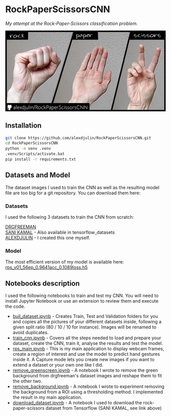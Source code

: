 # RockPaperScissorsCNN
_My attempt at the Rock-Paper-Scissors classification problem._

![rps_title.png](medias/rps_title.png)


## Installation
```bash
git clone https://github.com/alexdjulin/RockPaperScissorsCNN.git
cd RockPaperScissorsCNN
python -m venv .venv
.venv/Scripts/activate.bat
pip install -r requirements.txt
```

## Datasets and Model
The dataset images I used to train the CNN as well as the resulting model file are too big for a git repository. You can download them here:

### Datasets
I used the following 3 datasets to train the CNN from scratch:

[DRGFREEMAN](https://www.kaggle.com/datasets/drgfreeman/rockpaperscissors)  
[SANI KAMAL](https://www.kaggle.com/datasets/sanikamal/rock-paper-scissors-dataset)  - Also available in tensorflow_datasets  
[ALEXDJULIN](https://www.kaggle.com/datasets/alexandredj/rock-paper-scissors-dataset)  -  I created this one myself.  

### Model
The most efficient version of my model is available here:  
[rps_v01_56ep_0.9641acc_0.1089loss.h5](https://www.kaggle.com/models/alexandredj/rockpaperscissorscnn)


## Notebooks description
I used the following notebooks to train and test my CNN. You will need to install Jupyter Notebook or use an extension to review them and execute the code.

- [buil_dataset.ipynb](https://github.com/alexdjulin/RockPaperScissorsCNN/blob/main/build_dataset.ipynb) - Creates Train, Test and Validation folders for you and copies all the pictures of your different datasets inside, following a given split ratio (80 / 10 / 10 for instance). Images will be renamed to avoid duplicates.
- [train_cnn.ipynb](https://github.com/alexdjulin/RockPaperScissorsCNN/blob/main/train_cnn.ipynb) - Covers all the steps needed to load and prepare your dataset, create the CNN, train it, analyse the results and test the model.
- [rps_main.ipynb](https://github.com/alexdjulin/RockPaperScissorsCNN/blob/main/rps_main.ipynb) - This is my main application to display webcam frames, create a region of interest and use the model to predict hand gestures inside it. A Capture mode lets you create new images if you want to extend a dataset or your own one like I did.
- [remove_greenscreen.ipynb](https://github.com/alexdjulin/RockPaperScissorsCNN/blob/main/remove_greenscreen.ipynb) - A notebook I wrote to remove the green background from drgfreeman's dataset images and reshape them to fit the other two.
- [remove_background.ipynb](https://github.com/alexdjulin/RockPaperScissorsCNN/blob/main/remove_background.ipynb) - A notebook I wrote to experiment removing the background from a ROI using a thresholding method. I implemented the result in my main application.
- [download_dataset.ipynb](https://github.com/alexdjulin/RockPaperScissorsCNN/blob/main/download_dataset.ipynb) - A notebook I used to download the rock-paper-scissors dataset from Tensorflow (SANI KAMAL, see link above)